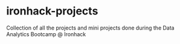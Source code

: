 # ironhack-projects
 Collection of all the projects and mini projects done during the Data Analytics Bootcamp @ Ironhack
